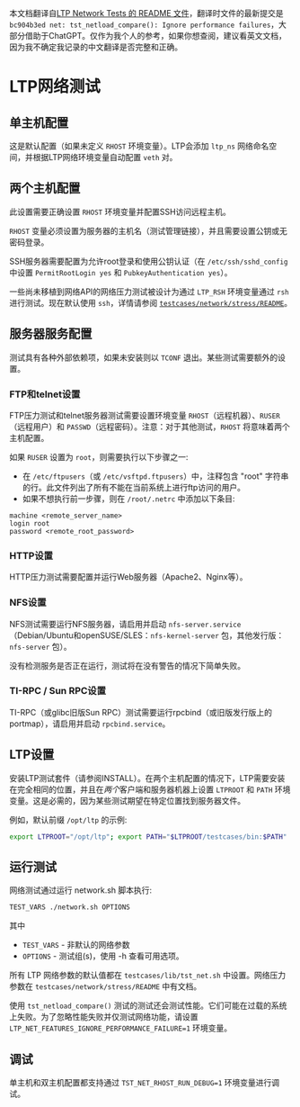 本文档翻译自[LTP Network Tests 的 README 文件](https://github.com/linux-test-project/ltp/blob/master/testcases/network/README.md)，翻译时文件的最新提交是`bc904b3ed net: tst_netload_compare(): Ignore performance failures`，大部分借助于ChatGPT。仅作为我个人的参考，如果你想查阅，建议看英文文档，因为我不确定我记录的中文翻译是否完整和正确。

# LTP网络测试

## 单主机配置

这是默认配置（如果未定义 `RHOST` 环境变量）。LTP会添加 `ltp_ns` 网络命名空间，并根据LTP网络环境变量自动配置 `veth` 对。

## 两个主机配置

此设置需要正确设置 `RHOST` 环境变量并配置SSH访问远程主机。

`RHOST` 变量必须设置为服务器的主机名（测试管理链接），并且需要设置公钥或无密码登录。

SSH服务器需要配置为允许root登录和使用公钥认证（在 `/etc/ssh/sshd_config` 中设置 `PermitRootLogin yes` 和 `PubkeyAuthentication yes`）。

一些尚未移植到网络API的网络压力测试被设计为通过 `LTP_RSH` 环境变量通过 `rsh` 进行测试。现在默认使用 `ssh`，详情请参阅 [`testcases/network/stress/README`](https://github.com/linux-test-project/ltp/blob/master/testcases/network/stress/README)。

## 服务器服务配置

测试具有各种外部依赖项，如果未安装则以 `TCONF` 退出。某些测试需要额外的设置。

### FTP和telnet设置

FTP压力测试和telnet服务器测试需要设置环境变量 `RHOST`（远程机器）、`RUSER`（远程用户）和 `PASSWD`（远程密码）。注意：对于其他测试，`RHOST` 将意味着两个主机配置。

如果 `RUSER` 设置为 `root`，则需要执行以下步骤之一:

- 在 `/etc/ftpusers`（或 `/etc/vsftpd.ftpusers`）中，注释包含 "root" 字符串的行。此文件列出了所有不能在当前系统上进行ftp访问的用户。
- 如果不想执行前一步骤，则在 `/root/.netrc` 中添加以下条目:

```
machine <remote_server_name>
login root
password <remote_root_password>
```

### HTTP设置

HTTP压力测试需要配置并运行Web服务器（Apache2、Nginx等）。

### NFS设置

NFS测试需要运行NFS服务器，请启用并启动 `nfs-server.service`（Debian/Ubuntu和openSUSE/SLES：`nfs-kernel-server` 包，其他发行版：`nfs-server` 包）。

没有检测服务是否正在运行，测试将在没有警告的情况下简单失败。

### TI-RPC / Sun RPC设置

TI-RPC（或glibc旧版Sun RPC）测试需要运行rpcbind（或旧版发行版上的portmap），请启用并启动 `rpcbind.service`。

## LTP设置

安装LTP测试套件（请参阅INSTALL）。在两个主机配置的情况下，LTP需要安装在完全相同的位置，并且在*两个*客户端和服务器机器上设置 `LTPROOT` 和 `PATH` 环境变量。这是必需的，因为某些测试期望在特定位置找到服务器文件。

例如，默认前缀 `/opt/ltp` 的示例:

```sh
export LTPROOT="/opt/ltp"; export PATH="$LTPROOT/testcases/bin:$PATH"
```

## 运行测试

网络测试通过运行 network.sh 脚本执行:

```sh
TEST_VARS ./network.sh OPTIONS
```

其中

- `TEST_VARS` - 非默认的网络参数
- `OPTIONS` - 测试组(s)，使用 -h 查看可用选项。

所有 LTP 网络参数的默认值都在 `testcases/lib/tst_net.sh` 中设置。网络压力参数在 `testcases/network/stress/README` 中有文档。

使用 `tst_netload_compare()` 测试的测试还会测试性能。它们可能在过载的系统上失败。为了忽略性能失败并仅测试网络功能，请设置 `LTP_NET_FEATURES_IGNORE_PERFORMANCE_FAILURE=1` 环境变量。

## 调试

单主机和双主机配置都支持通过 `TST_NET_RHOST_RUN_DEBUG=1` 环境变量进行调试。